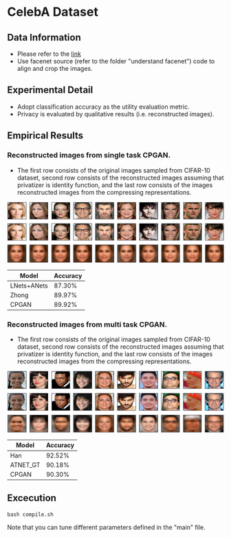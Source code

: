 # CelebA Dataset
## **Data Information**
- Please refer to the [link](http://mmlab.ie.cuhk.edu.hk/projects/CelebA.html)
- Use facenet source (refer to the folder "understand facenet") code to align and crop the images.

## **Experimental Detail**
- Adopt classification accuracy as the utility evaluation metric.
- Privacy is evaluated by qualitative results (i.e. reconstructed images).

## **Empirical Results**

### Reconstructed images from single task CPGAN.
- The first row consists of the original images sampled from CIFAR-10 dataset, second row consists of the reconstructed images assuming that privatizer is identity function, and the last row consists of the images reconstructed images from the compressing representations.

![image](https://github.com/R06942098/CPGAN/blob/master/CelebA/img/single_celeba_res.png)

| Model     | Accuracy |
| ---       | ---      |
| LNets+ANets | 87.30% |
| Zhong | 89.97%   |
| CPGAN | 89.92%   |

### Reconstructed images from multi task CPGAN.
- The first row consists of the original images sampled from CIFAR-10 dataset, second row consists of the reconstructed images assuming that privatizer is identity function, and the last row consists of the images reconstructed images from the compressing representations.

![image](https://github.com/R06942098/CPGAN/blob/master/CelebA/img/multi_celeba_new.png)

| Model     | Accuracy |
| ---       | ---      |
| Han | 92.52%   |
| ATNET_GT | 90.18%    |
| CPGAN   | 90.30%   |

## **Excecution**
```
bash compile.sh
```
Note that you can tune different parameters defined in the "main" file.
